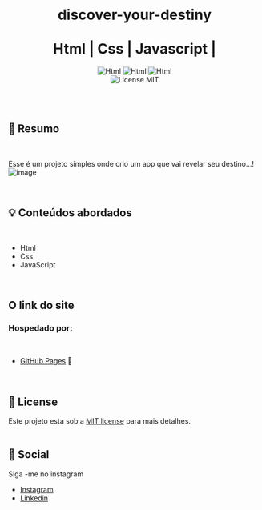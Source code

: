 

<br />
<br />
<h1 align="center">
     discover-your-destiny
  <br />
  <br />
  Html |  Css  |  Javascript | 
</h1>
  
<p align="center">
 <img alt="Html" src="https://img.shields.io/badge/hypertext%20-Html-important" /> 
   <img alt="Html" src="https://img.shields.io/badge/Cascading%20Style sheets-Css-blue" />
  <img alt="Html" src="https://img.shields.io/badge/Main%20lenguage-Javascript-yellow" /> <br/>
  <img alt="License MIT" src="https://img.shields.io/badge/License-MIT-%2398C611" />
 
</p> 
<br />
<br />

## 📓 Resumo
<br />

Esse é um projeto simples onde crio um app que vai revelar seu destino...!
![image](https://user-images.githubusercontent.com/96529532/173476189-a7b6b5a9-aea0-4804-9c48-fb99b14f038a.png)


<br />

## :bulb: Conteúdos abordados
<br />


- Html
- Css
- JavaScript

<br />

## O link do site 
### **Hospedado por:**
<br />

  - [GitHub Pages](https://anselmo-dias.github.io/discover-your-destiny/) 💈
 


<br />

## :memo: License

Este projeto esta sob a [MIT license](LICENSE) para mais detalhes.
<br />
<br />

## :iphone: Social

Siga -me no instagram
<br />

- [Instagram](https://www.instagram.com/_anselmo.dev/)
- [Linkedin](https://www.linkedin.com/in/anselmo-dias-dev/)

<br />

